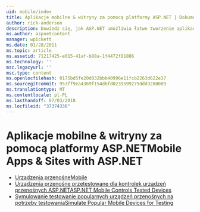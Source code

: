 ```yaml
---
uid: mobile/index
title: Aplikacje mobilne & witryny za pomocą platformy ASP.NET | Dokumentacja firmy Microsoft
author: rick-anderson
description: Dowiedz się, jak ASP.NET umożliwia łatwe tworzenie aplikacji sieci Web dla urządzeń przenośnych
ms.author: aspnetcontent
manager: wpickett
ms.date: 01/28/2011
ms.topic: article
ms.assetid: 71217425-e015-41af-b88a-1f4472f81886
ms.technology: ''
msc.legacyurl: ''
msc.type: content
ms.openlocfilehash: 0175bd5fe20d832bbb40996e11fcb2263d622e37
ms.sourcegitcommit: 953ff9ea4369f154d6fd0239599279ddd3280009
ms.translationtype: MT
ms.contentlocale: pl-PL
ms.lasthandoff: 07/03/2018
ms.locfileid: "37374336"
---
```

<a name="mobile-apps--sites-with-aspnet"></a><span data-ttu-id="27aa7-103">Aplikacje mobilne & witryny za pomocą platformy ASP.NET</span><span class="sxs-lookup"><span data-stu-id="27aa7-103">Mobile Apps & Sites with ASP.NET</span></span>
====================
- [<span data-ttu-id="27aa7-104">Urządzenia przenośne</span><span class="sxs-lookup"><span data-stu-id="27aa7-104">Mobile</span></span>](overview.md)
- [<span data-ttu-id="27aa7-105">Urządzenia przenośne przetestowane dla kontrolek urządzeń przenośnych ASP.NET</span><span class="sxs-lookup"><span data-stu-id="27aa7-105">ASP.NET Mobile Controls Tested Devices</span></span>](tested-devices.md)
- [<span data-ttu-id="27aa7-106">Symulowanie testowanie popularnych urządzeń przenośnych na potrzeby testowania</span><span class="sxs-lookup"><span data-stu-id="27aa7-106">Simulate Popular Mobile Devices for Testing</span></span>](device-simulators.md)
